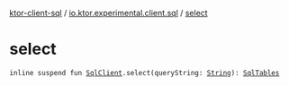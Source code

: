 [ktor-client-sql](../index.md) / [io.ktor.experimental.client.sql](index.md) / [select](./select.md)

# select

`inline suspend fun `[`SqlClient`](-sql-client/index.md)`.select(queryString: `[`String`](https://kotlinlang.org/api/latest/jvm/stdlib/kotlin/-string/index.html)`): `[`SqlTables`](-sql-tables/index.md)